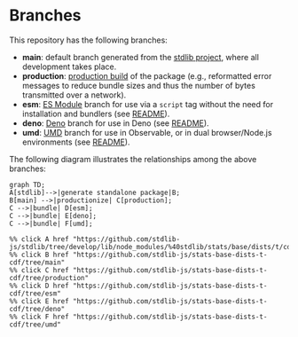 <!--

@license Apache-2.0

Copyright (c) 2022 The Stdlib Authors.

Licensed under the Apache License, Version 2.0 (the "License");
you may not use this file except in compliance with the License.
You may obtain a copy of the License at

    http://www.apache.org/licenses/LICENSE-2.0

Unless required by applicable law or agreed to in writing, software
distributed under the License is distributed on an "AS IS" BASIS,
WITHOUT WARRANTIES OR CONDITIONS OF ANY KIND, either express or implied.
See the License for the specific language governing permissions and
limitations under the License.

-->

# Branches

This repository has the following branches:

-   **main**: default branch generated from the [stdlib project][stdlib-url], where all development takes place.
-   **production**: [production build][production-url] of the package (e.g., reformatted error messages to reduce bundle sizes and thus the number of bytes transmitted over a network).
-   **esm**: [ES Module][esm-url] branch for use via a `script` tag without the need for installation and bundlers (see [README][esm-readme]).
-   **deno**: [Deno][deno-url] branch for use in Deno (see [README][deno-readme]).
-   **umd**: [UMD][umd-url] branch for use in Observable, or in dual browser/Node.js environments (see [README][umd-readme]).

The following diagram illustrates the relationships among the above branches:

```mermaid
graph TD;
A[stdlib]-->|generate standalone package|B;
B[main] -->|productionize| C[production];
C -->|bundle| D[esm];
C -->|bundle| E[deno];
C -->|bundle| F[umd];

%% click A href "https://github.com/stdlib-js/stdlib/tree/develop/lib/node_modules/%40stdlib/stats/base/dists/t/cdf"
%% click B href "https://github.com/stdlib-js/stats-base-dists-t-cdf/tree/main"
%% click C href "https://github.com/stdlib-js/stats-base-dists-t-cdf/tree/production"
%% click D href "https://github.com/stdlib-js/stats-base-dists-t-cdf/tree/esm"
%% click E href "https://github.com/stdlib-js/stats-base-dists-t-cdf/tree/deno"
%% click F href "https://github.com/stdlib-js/stats-base-dists-t-cdf/tree/umd"
```

[stdlib-url]: https://github.com/stdlib-js/stdlib/tree/develop/lib/node_modules/%40stdlib/stats/base/dists/t/cdf
[production-url]: https://github.com/stdlib-js/stats-base-dists-t-cdf/tree/production
[deno-url]: https://github.com/stdlib-js/stats-base-dists-t-cdf/tree/deno
[deno-readme]: https://github.com/stdlib-js/stats-base-dists-t-cdf/blob/deno/README.md
[umd-url]: https://github.com/stdlib-js/stats-base-dists-t-cdf/tree/umd
[umd-readme]: https://github.com/stdlib-js/stats-base-dists-t-cdf/blob/umd/README.md
[esm-url]: https://github.com/stdlib-js/stats-base-dists-t-cdf/tree/esm
[esm-readme]: https://github.com/stdlib-js/stats-base-dists-t-cdf/blob/esm/README.md